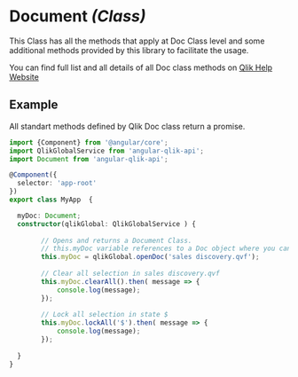 # Document _(Class)_

This Class has all the methods that apply at Doc Class level and some additional methods provided by this library to facilitate the usage.

You can find full list and all details of all Doc class methods on [Qlik Help Website](https://help.qlik.com/en-US/sense-developer/April2018/apis/EngineAPI/index.html)

## Example

All standart methods defined by Qlik Doc class return a promise. 

```typescript
import {Component} from '@angular/core';
import QlikGlobalService from 'angular-qlik-api';
import Document from 'angular-qlik-api';

@Component({
  selector: 'app-root'
})
export class MyApp  {

  myDoc: Document;
  constructor(qlikGlobal: QlikGlobalService ) {
      
        // Opens and returns a Document Class. 
        // this.myDoc variable references to a Doc object where you can invoke from now on doc class methods.  
        this.myDoc = qlikGlobal.openDoc('sales discovery.qvf');
    
        // Clear all selection in sales discovery.qvf
        this.myDoc.clearAll().then( message => {
            console.log(message);
        });
        
        // Lock all selection in state $ 
        this.myDoc.lockAll('$').then( message => {
            console.log(message);
        });
 
  }
}
```